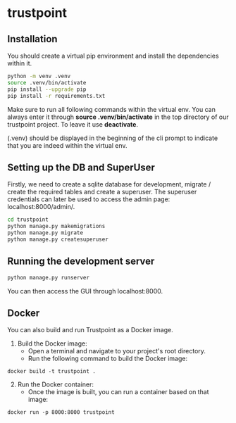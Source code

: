 # trustpoint

## Installation

You should create a virtual pip environment and install the dependencies within it.

```bash
python -m venv .venv
source .venv/bin/activate
pip install --upgrade pip
pip install -r requirements.txt
```

Make sure to run all following commands within the virtual env. You can always enter it through **source .venv/bin/activate**
in the top directory of our trustpoint project. To leave it use **deactivate**.

(.venv) should be displayed in the beginning of the cli prompt to indicate that you are indeed within the virtual env.

## Setting up the DB and SuperUser

Firstly, we need to create a sqlite database for development, migrate / create the required tables and create
a superuser.  The superuser credentials can later be used to access the admin page: localhost:8000/admin/.

```bash
cd trustpoint
python manage.py makemigrations
python manage.py migrate
python manage.py createsuperuser
```

## Running the development server

```bash
python manage.py runserver
```

You can then access the GUI through localhost:8000.

## Docker

You can also build and run Trustpoint as a Docker image. 

1. Build the Docker image:
   * Open a terminal and navigate to your project's root directory.
   * Run the following command to build the Docker image:
```
docker build -t trustpoint .
```
2. Run the Docker container:
   * Once the image is built, you can run a container based on that image:
```
docker run -p 8000:8000 trustpoint
```

